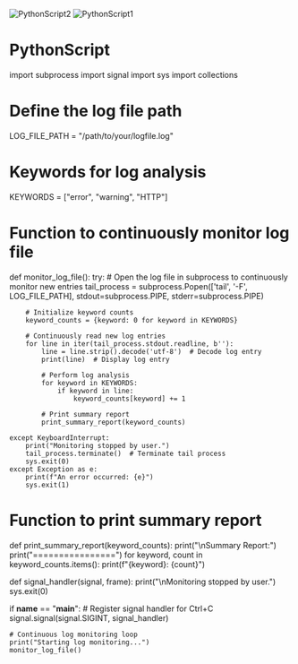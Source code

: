 ![PythonScript2](https://github.com/Kal07yan/PythonScript/assets/104569755/c42c54d2-da25-45ee-a597-5a445984593e)
![PythonScript1](https://github.com/Kal07yan/PythonScript/assets/104569755/16e60864-2ff3-4d76-a13c-014e60b02bb9)
# PythonScript
import subprocess
import signal
import sys
import collections

# Define the log file path
LOG_FILE_PATH = "/path/to/your/logfile.log"

# Keywords for log analysis
KEYWORDS = ["error", "warning", "HTTP"]

# Function to continuously monitor log file
def monitor_log_file():
    try:
        # Open the log file in subprocess to continuously monitor new entries
        tail_process = subprocess.Popen(['tail', '-F', LOG_FILE_PATH], stdout=subprocess.PIPE, stderr=subprocess.PIPE)

        # Initialize keyword counts
        keyword_counts = {keyword: 0 for keyword in KEYWORDS}

        # Continuously read new log entries
        for line in iter(tail_process.stdout.readline, b''):
            line = line.strip().decode('utf-8')  # Decode log entry
            print(line)  # Display log entry

            # Perform log analysis
            for keyword in KEYWORDS:
                if keyword in line:
                    keyword_counts[keyword] += 1

            # Print summary report
            print_summary_report(keyword_counts)

    except KeyboardInterrupt:
        print("Monitoring stopped by user.")
        tail_process.terminate()  # Terminate tail process
        sys.exit(0)
    except Exception as e:
        print(f"An error occurred: {e}")
        sys.exit(1)

# Function to print summary report
def print_summary_report(keyword_counts):
    print("\nSummary Report:")
    print("================")
    for keyword, count in keyword_counts.items():
        print(f"{keyword}: {count}")

def signal_handler(signal, frame):
    print("\nMonitoring stopped by user.")
    sys.exit(0)

if __name__ == "__main__":
    # Register signal handler for Ctrl+C
    signal.signal(signal.SIGINT, signal_handler)

    # Continuous log monitoring loop
    print("Starting log monitoring...")
    monitor_log_file()
